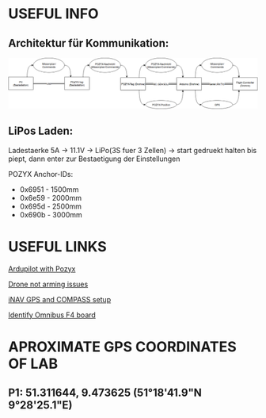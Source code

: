 # USEFUL INFO
## Architektur für Kommunikation:
![alt text](./kommunikation.png "Logo Title Text 1")
## LiPos Laden:
Ladestaerke 5A -> 11.1V -> LiPo(3S fuer 3 Zellen) -> start gedruekt halten bis piept, dann enter zur Bestaetigung der Einstellungen

POZYX Anchor-IDs:
* 0x6951 - 1500mm
* 0x6e59 - 2000mm
* 0x695d - 2500mm
* 0x690b - 3000mm


# USEFUL LINKS

[Ardupilot with Pozyx](http://ardupilot.org/copter/docs/common-pozyx.html)

[Drone not arming issues](https://github.com/iNavFlight/inav/wiki/%22Something%22-is-disabled----Reasons)

[iNAV GPS and COMPASS setup](https://github.com/iNavFlight/inav/wiki/GPS--and-Compass-setup)

[Identify Omnibus F4 board](https://www.dronetrest.com/t/how-to-identify-what-omnibus-f4-board-you-have/4735)

# APROXIMATE GPS COORDINATES OF LAB
## P1:	51.311644, 9.473625 (51°18'41.9"N 9°28'25.1"E)
